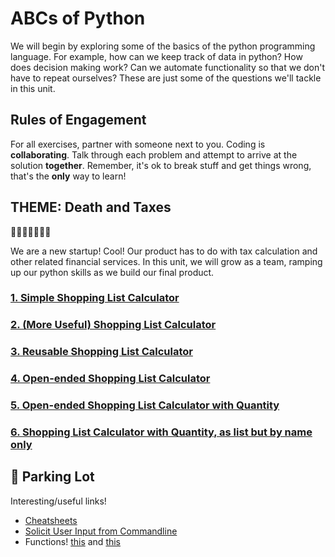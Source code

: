 # ABCs of Python

We will begin by exploring some of the basics of the python programming language. For example, how can we keep track of data in python? How does decision making work? Can we automate functionality so that we don't have to repeat ourselves? These are just some of the questions we'll tackle in this unit.

## Rules of Engagement
For all exercises, partner with someone next to you. Coding is **collaborating**. Talk through each problem and attempt to arrive at the solution **together**. Remember, it's ok to break stuff and get things wrong, that's the **only** way to learn!


## THEME: Death and Taxes

🎉🎈🎂🍾🎊🍻💃

We are a new startup! Cool! Our product has to do with tax calculation and other related financial services. In this unit, we will grow as a team, ramping up our python skills as we build our final product.

### [1. Simple Shopping List Calculator](Simple%20Shopping%20List%20Calculator.md)

### [2. (More Useful) Shopping List Calculator]((More%20Useful)%20Shopping%20List%20Calculator.md)

### [3. Reusable Shopping List Calculator](Reusable%20Shopping%20List%20Calculator.md)

### [4. Open-ended Shopping List Calculator](Open-ended%20Shopping%20List%20Calculator.md)

### [5. Open-ended Shopping List Calculator with Quantity](Open-ended%20Shopping%20List%20Calculator%20with%20Quantity.md)

### [6. Shopping List Calculator with Quantity, as list but by name only](Shopping%20List%20Calculator%20with%20Quantity%2C%20as%20list%20but%20by%20name%20only.md)

## 🚗 Parking Lot

Interesting/useful links!

* [Cheatsheets](https://ehmatthes.github.io/pcc/cheatsheets/README.html)
* [Solicit User Input from Commandline](https://docs.python.org/3/library/functions.html#input)
* Functions! [this](https://www.tutorialspoint.com/python/python_functions.htm) and [this](https://anh.cs.luc.edu/python/hands-on/3.1/handsonHtml/functions.html)
